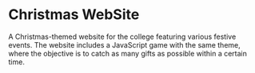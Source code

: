 # Christmas WebSite 
A Christmas-themed website for the college featuring various festive events. The website includes a JavaScript game with the same theme, where the objective is to catch as many gifts as possible within a certain time.
